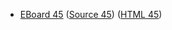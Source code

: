 * [EBoard 45](../eboards/eboard.45.html)
  ([Source 45](../eboards/eboard.45.md))
  ([HTML 45](../eboards/eboard.45.html))
